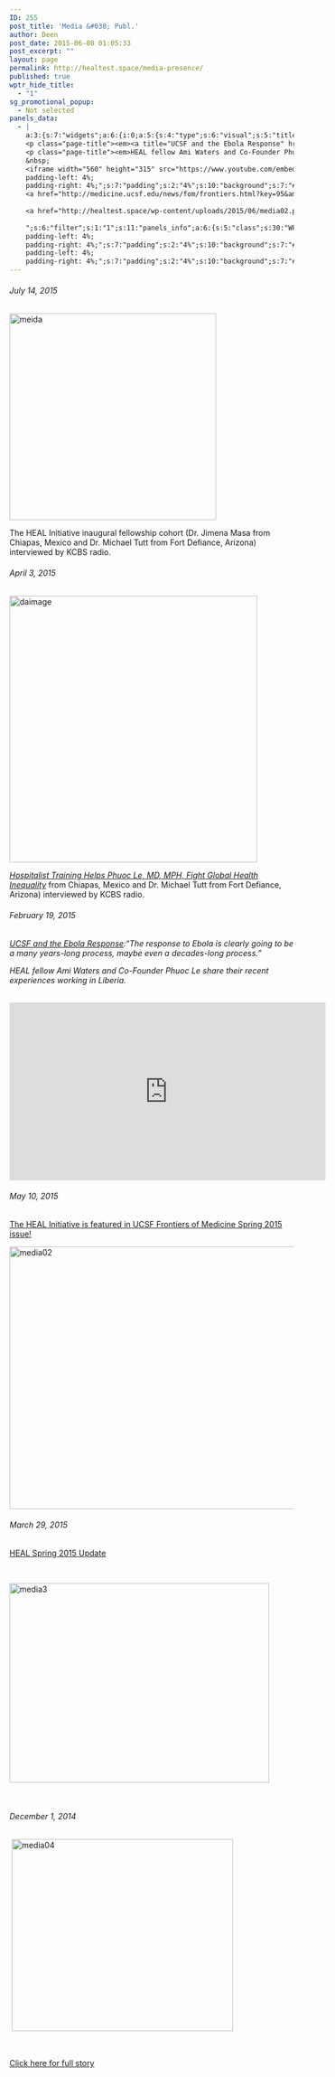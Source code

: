 ```yaml
---
ID: 255
post_title: 'Media &#038; Publ.'
author: Deen
post_date: 2015-06-08 01:05:33
post_excerpt: ""
layout: page
permalink: http://healtest.space/media-presence/
published: true
wptr_hide_title:
  - "1"
sg_promotional_popup:
  - Not selected
panels_data:
  - |
    a:3:{s:7:"widgets";a:6:{i:0;a:5:{s:4:"type";s:6:"visual";s:5:"title";s:0:"";s:4:"text";s:413:"<h6>July 14, 2015</h6><p><a href="http://healtest.space/wp-content/uploads/2015/06/meida.png"><img class="alignnone  wp-image-1025" src="http://healtest.space/wp-content/uploads/2015/06/meida.png" alt="meida" width="366" height="366" /></a></p><p>The HEAL Initiative inaugural fellowship cohort (Dr. Jimena Masa from Chiapas, Mexico and Dr. Michael Tutt from Fort Defiance, Arizona) interviewed by KCBS radio.</p>";s:6:"filter";s:1:"1";s:11:"panels_info";a:6:{s:5:"class";s:30:"WP_Widget_Black_Studio_TinyMCE";s:3:"raw";b:0;s:4:"grid";i:0;s:4:"cell";i:0;s:2:"id";i:0;s:5:"style";a:4:{s:10:"widget_css";s:14:"height: 800px;";s:7:"padding";s:2:"4%";s:10:"background";s:7:"#ffffff";s:18:"background_display";s:4:"tile";}}}i:1;a:5:{s:4:"type";s:6:"visual";s:5:"title";s:0:"";s:4:"text";s:591:"<h6>April 3, 2015</h6><p><a href="http://healtest.space/wp-content/uploads/2015/06/daimage.jpg"><img class="alignnone  wp-image-1048" src="http://healtest.space/wp-content/uploads/2015/06/daimage-279x300.jpg" alt="daimage" width="439" height="472" /></a></p><p><a href="http://www.the-hospitalist.org/article/hospitalist-training-helps-phuoc-le-md-mph-fight-global-health-inequality" target="_blank"><em>Hospitalist Training Helps Phuoc Le, MD, MPH, Fight Global Health Inequality</em></a> from Chiapas, Mexico and Dr. Michael Tutt from Fort Defiance, Arizona) interviewed by KCBS radio.</p>";s:6:"filter";s:1:"1";s:11:"panels_info";a:6:{s:5:"class";s:30:"WP_Widget_Black_Studio_TinyMCE";s:3:"raw";b:0;s:4:"grid";i:0;s:4:"cell";i:0;s:2:"id";i:1;s:5:"style";a:4:{s:10:"widget_css";s:14:"height: 800px;";s:7:"padding";s:2:"4%";s:10:"background";s:7:"#efefef";s:18:"background_display";s:4:"tile";}}}i:2;a:5:{s:4:"type";s:4:"html";s:5:"title";s:0:"";s:4:"text";s:585:"<h6>February 19, 2015</h6>
    <p class="page-title"><em><a title="UCSF and the Ebola Response" href="http://www.ucsf.edu/content/ucsf-and-ebola-response" target="_blank">UCSF and the Ebola Response</a>:“The response to Ebola is clearly going to be a many years-long process, maybe even a decades-long process.”</em></p>
    <p class="page-title"><em>HEAL fellow Ami Waters and Co-Founder Phuoc Le share their recent experiences working in Liberia. </em></p>
    &nbsp;
    <iframe width="560" height="315" src="https://www.youtube.com/embed/7tYW1i3oX3k" frameborder="0" allowfullscreen></iframe>";s:6:"filter";s:1:"1";s:11:"panels_info";a:6:{s:5:"class";s:30:"WP_Widget_Black_Studio_TinyMCE";s:3:"raw";b:0;s:4:"grid";i:0;s:4:"cell";i:0;s:2:"id";i:2;s:5:"style";a:4:{s:10:"widget_css";s:51:"height: 800px;
    padding-left: 4%;
    padding-right: 4%;";s:7:"padding";s:2:"4%";s:10:"background";s:7:"#ffffff";s:18:"background_display";s:4:"tile";}}}i:3;a:5:{s:4:"type";s:4:"html";s:5:"title";s:0:"";s:4:"text";s:482:"<h6>May 10, 2015</h6>
    <a href="http://medicine.ucsf.edu/news/fom/frontiers.html?key=95&amp;title=Healing+the+World%3A+Training+Global+Health+Expert" target="_blank">The HEAL Initiative is featured in UCSF Frontiers of Medicine Spring 2015 issue!</a>
    
    <a href="http://healtest.space/wp-content/uploads/2015/06/media02.png"><img class="alignnone  wp-image-1026" src="http://healtest.space/wp-content/uploads/2015/06/media02-300x248.png" alt="media02" width="563" height="465" /></a>
    
    ";s:6:"filter";s:1:"1";s:11:"panels_info";a:6:{s:5:"class";s:30:"WP_Widget_Black_Studio_TinyMCE";s:3:"raw";b:0;s:4:"grid";i:0;s:4:"cell";i:1;s:2:"id";i:3;s:5:"style";a:4:{s:10:"widget_css";s:51:"height: 800px;
    padding-left: 4%;
    padding-right: 4%;";s:7:"padding";s:2:"4%";s:10:"background";s:7:"#efefef";s:18:"background_display";s:4:"tile";}}}i:4;a:5:{s:4:"type";s:6:"visual";s:5:"title";s:0:"";s:4:"text";s:403:"<h6>March 29, 2015</h6><p><a href="https://healinitiativedotorg.files.wordpress.com/2014/07/heal-spring-2015-update.pdf">HEAL Spring 2015 Update</a></p><p> </p><p><a href="http://healtest.space/wp-content/uploads/2015/06/media3.png"><img class="alignnone  wp-image-1042" src="http://healtest.space/wp-content/uploads/2015/06/media3-300x230.png" alt="media3" width="460" height="353" /></a></p><p> </p>";s:6:"filter";s:1:"1";s:11:"panels_info";a:6:{s:5:"class";s:30:"WP_Widget_Black_Studio_TinyMCE";s:3:"raw";b:0;s:4:"grid";i:0;s:4:"cell";i:1;s:2:"id";i:4;s:5:"style";a:4:{s:10:"widget_css";s:51:"height: 800px;
    padding-left: 4%;
    padding-right: 4%;";s:7:"padding";s:2:"4%";s:10:"background";s:7:"#ffffff";s:18:"background_display";s:4:"tile";}}}i:5;a:5:{s:4:"type";s:6:"visual";s:5:"title";s:0:"";s:4:"text";s:505:"<h6>December 1, 2014</h6><p> <a href="http://healtest.space/wp-content/uploads/2015/06/media04.png"><img class="  wp-image-1075 aligncenter" src="http://healtest.space/wp-content/uploads/2015/06/media04-300x260.png" alt="media04" width="392" height="340" /></a></p><p> </p><p><a href="http://www.sfexaminer.com/sanfrancisco/ucsf-doctor-returning-from-liberia-sees-improvement-in-ebola-outbreak-but-says-rural-areas-remain-vulnerable/Content?oid=2913126" target="_blank">Click here for full story</a></p>";s:6:"filter";s:1:"1";s:11:"panels_info";a:5:{s:5:"class";s:30:"WP_Widget_Black_Studio_TinyMCE";s:4:"grid";i:0;s:4:"cell";i:1;s:2:"id";i:5;s:5:"style";a:5:{s:10:"widget_css";s:14:"height: 800px;";s:7:"padding";s:2:"4%";s:10:"background";s:7:"#efefef";s:27:"background_image_attachment";b:0;s:18:"background_display";s:4:"tile";}}}}s:5:"grids";a:1:{i:0;a:2:{s:5:"cells";i:2;s:5:"style";a:2:{s:11:"row_stretch";s:14:"full-stretched";s:18:"background_display";s:4:"tile";}}}s:10:"grid_cells";a:2:{i:0;a:2:{s:4:"grid";i:0;s:6:"weight";d:0.5;}i:1;a:2:{s:4:"grid";i:0;s:6:"weight";d:0.5;}}}
---
```

<h6>July 14, 2015</h6><p><a href="http://healtest.space/wp-content/uploads/2015/06/meida.png"><img class="alignnone  wp-image-1025" src="http://healtest.space/wp-content/uploads/2015/06/meida.png" alt="meida" width="366" height="366"></a></p><p>The HEAL Initiative inaugural fellowship cohort (Dr. Jimena Masa from Chiapas, Mexico and Dr. Michael Tutt from Fort Defiance, Arizona) interviewed by KCBS radio.</p><h6>April 3, 2015</h6><p><a href="http://healtest.space/wp-content/uploads/2015/06/daimage.jpg"><img class="alignnone  wp-image-1048" src="http://healtest.space/wp-content/uploads/2015/06/daimage-279x300.jpg" alt="daimage" width="439" height="472"></a></p><p><a href="http://www.the-hospitalist.org/article/hospitalist-training-helps-phuoc-le-md-mph-fight-global-health-inequality" target="_blank"><em>Hospitalist Training Helps Phuoc Le, MD, MPH, Fight Global Health Inequality</em></a> from Chiapas, Mexico and Dr. Michael Tutt from Fort Defiance, Arizona) interviewed by KCBS radio.</p><h6>February 19, 2015</h6>
<p class="page-title"><em><a title="UCSF and the Ebola Response" href="http://www.ucsf.edu/content/ucsf-and-ebola-response" target="_blank">UCSF and the Ebola Response</a>:“The response to Ebola is clearly going to be a many years-long process, maybe even a decades-long process.”</em></p>
<p class="page-title"><em>HEAL fellow Ami Waters and Co-Founder Phuoc Le share their recent experiences working in Liberia.&nbsp;</em></p>
&nbsp;
<iframe width="560" height="315" src="https://www.youtube.com/embed/7tYW1i3oX3k" frameborder="0" allowfullscreen=""></iframe><h6>May 10, 2015</h6>
<a href="http://medicine.ucsf.edu/news/fom/frontiers.html?key=95&amp;title=Healing+the+World%3A+Training+Global+Health+Expert" target="_blank">The HEAL Initiative is featured in UCSF Frontiers of Medicine Spring 2015 issue!</a>

<a href="http://healtest.space/wp-content/uploads/2015/06/media02.png"><img class="alignnone  wp-image-1026" src="http://healtest.space/wp-content/uploads/2015/06/media02-300x248.png" alt="media02" width="563" height="465"></a>

<h6>March 29, 2015</h6><p><a href="https://healinitiativedotorg.files.wordpress.com/2014/07/heal-spring-2015-update.pdf">HEAL Spring 2015 Update</a></p><p>&nbsp;</p><p><a href="http://healtest.space/wp-content/uploads/2015/06/media3.png"><img class="alignnone  wp-image-1042" src="http://healtest.space/wp-content/uploads/2015/06/media3-300x230.png" alt="media3" width="460" height="353"></a></p><p>&nbsp;</p><h6>December 1, 2014</h6><p>&nbsp;<a href="http://healtest.space/wp-content/uploads/2015/06/media04.png"><img class="  wp-image-1075 aligncenter" src="http://healtest.space/wp-content/uploads/2015/06/media04-300x260.png" alt="media04" width="392" height="340"></a></p><p>&nbsp;</p><p><a href="http://www.sfexaminer.com/sanfrancisco/ucsf-doctor-returning-from-liberia-sees-improvement-in-ebola-outbreak-but-says-rural-areas-remain-vulnerable/Content?oid=2913126" target="_blank">Click here for full story</a></p>